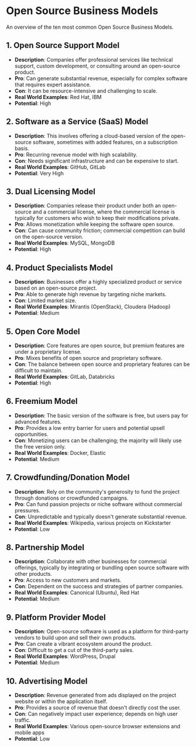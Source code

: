 # Open Source Business Models

An overview of the ten most common Open Source Business Models.

## 1. Open Source Support Model

- **Description**: Companies offer professional services like technical support, custom development, or consulting around an open-source product.
- **Pro**: Can generate substantial revenue, especially for complex software that requires expert assistance.
- **Con**: It can be resource-intensive and challenging to scale.
- **Real World Examples**: Red Hat, IBM
- **Potential**: High

## 2. Software as a Service (SaaS) Model

- **Description**: This involves offering a cloud-based version of the open-source software, sometimes with added features, on a subscription basis.
- **Pro**: Recurring revenue model with high scalability.
- **Con**: Needs significant infrastructure and can be expensive to start.
- **Real World Examples**: GitHub, GitLab
- **Potential**: Very High

## 3. Dual Licensing Model

- **Description**: Companies release their product under both an open-source and a commercial license, where the commercial license is typically for customers who wish to keep their modifications private.
- **Pro**: Allows monetization while keeping the software open source.
- **Con**: Can cause community friction; commercial competition can build on the open-source version.
- **Real World Examples**: MySQL, MongoDB
- **Potential**: High

## 4. Product Specialists Model

- **Description**: Businesses offer a highly specialized product or service based on an open-source project.
- **Pro**: Able to generate high revenue by targeting niche markets.
- **Con**: Limited market size.
- **Real World Examples**: Mirantis (OpenStack), Cloudera (Hadoop)
- **Potential**: Medium

## 5. Open Core Model

- **Description**: Core features are open source, but premium features are under a proprietary license.
- **Pro**: Mixes benefits of open source and proprietary software.
- **Con**: The balance between open source and proprietary features can be difficult to maintain.
- **Real World Examples**: GitLab, Databricks
- **Potential**: High

## 6. Freemium Model

- **Description**: The basic version of the software is free, but users pay for advanced features.
- **Pro**: Provides a low entry barrier for users and potential upsell opportunities.
- **Con**: Monetizing users can be challenging; the majority will likely use the free version only.
- **Real World Examples**: Docker, Elastic
- **Potential**: Medium

## 7. Crowdfunding/Donation Model

- **Description**: Rely on the community's generosity to fund the project through donations or crowdfunded campaigns.
- **Pro**: Can fund passion projects or niche software without commercial pressures.
- **Con**: Unpredictable and typically doesn't generate substantial revenue.
- **Real World Examples**: Wikipedia, various projects on Kickstarter
- **Potential**: Low

## 8. Partnership Model

- **Description**: Collaborate with other businesses for commercial offerings, typically by integrating or bundling open source software with other products.
- **Pro**: Access to new customers and markets.
- **Con**: Dependent on the success and strategies of partner companies.
- **Real World Examples**: Canonical (Ubuntu), Red Hat
- **Potential**: Medium

## 9. Platform Provider Model

- **Description**: Open-source software is used as a platform for third-party vendors to build upon and sell their own products.
- **Pro**: Can create a vibrant ecosystem around the product.
- **Con**: Difficult to get a cut of the third-party sales.
- **Real World Examples**: WordPress, Drupal
- **Potential**: Medium

## 10. Advertising Model

- **Description**: Revenue generated from ads displayed on the project website or within the application itself.
- **Pro**: Provides a source of revenue that doesn't directly cost the user.
- **Con**: Can negatively impact user experience; depends on high user traffic.
- **Real World Examples**: Various open-source browser extensions and mobile apps
- **Potential**: Low
